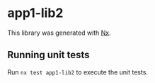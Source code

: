 # app1-lib2

This library was generated with [Nx](https://nx.dev).

## Running unit tests

Run `nx test app1-lib2` to execute the unit tests.

